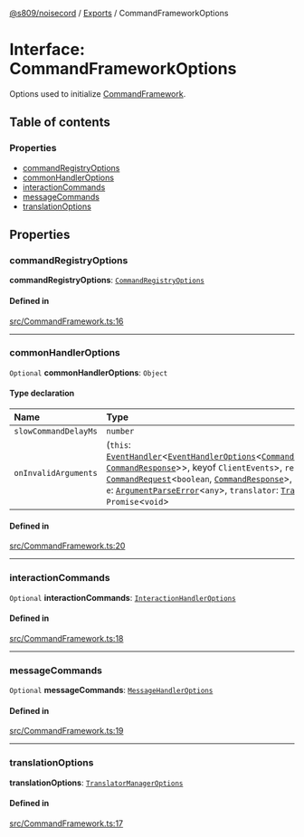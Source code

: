 [@s809/noisecord](../README.md) / [Exports](../modules.md) / CommandFrameworkOptions

# Interface: CommandFrameworkOptions

Options used to initialize [CommandFramework](../classes/CommandFramework.md).

## Table of contents

### Properties

- [commandRegistryOptions](CommandFrameworkOptions.md#commandregistryoptions)
- [commonHandlerOptions](CommandFrameworkOptions.md#commonhandleroptions)
- [interactionCommands](CommandFrameworkOptions.md#interactioncommands)
- [messageCommands](CommandFrameworkOptions.md#messagecommands)
- [translationOptions](CommandFrameworkOptions.md#translationoptions)

## Properties

### commandRegistryOptions

 **commandRegistryOptions**: [`CommandRegistryOptions`](CommandRegistryOptions.md)

#### Defined in

[src/CommandFramework.ts:16](https://github.com/s809/noisecord/blob/9cb1c4e/src/CommandFramework.ts#L16)

___

### commonHandlerOptions

 `Optional` **commonHandlerOptions**: `Object`

#### Type declaration

| Name | Type |
| :------ | :------ |
| `slowCommandDelayMs` | `number` |
| `onInvalidArguments` | (`this`: [`EventHandler`](../classes/EventHandler-1.md)<[`EventHandlerOptions`](EventHandlerOptions.md)<[`CommandRequest`](../classes/CommandRequest.md)<`boolean`, [`CommandResponse`](../classes/CommandResponse.md)\>\>, keyof `ClientEvents`\>, `req`: [`CommandRequest`](../classes/CommandRequest.md)<`boolean`, [`CommandResponse`](../classes/CommandResponse.md)\>, `command`: [`Command`](Command-1.md), `e`: [`ArgumentParseError`](../classes/ArgumentParseError-1.md)<`any`\>, `translator`: [`Translator`](../classes/Translator-1.md)) => `Promise`<`void`\> |

#### Defined in

[src/CommandFramework.ts:20](https://github.com/s809/noisecord/blob/9cb1c4e/src/CommandFramework.ts#L20)

___

### interactionCommands

 `Optional` **interactionCommands**: [`InteractionHandlerOptions`](InteractionHandlerOptions.md)

#### Defined in

[src/CommandFramework.ts:18](https://github.com/s809/noisecord/blob/9cb1c4e/src/CommandFramework.ts#L18)

___

### messageCommands

 `Optional` **messageCommands**: [`MessageHandlerOptions`](MessageHandlerOptions.md)

#### Defined in

[src/CommandFramework.ts:19](https://github.com/s809/noisecord/blob/9cb1c4e/src/CommandFramework.ts#L19)

___

### translationOptions

 **translationOptions**: [`TranslatorManagerOptions`](TranslatorManagerOptions.md)

#### Defined in

[src/CommandFramework.ts:17](https://github.com/s809/noisecord/blob/9cb1c4e/src/CommandFramework.ts#L17)
